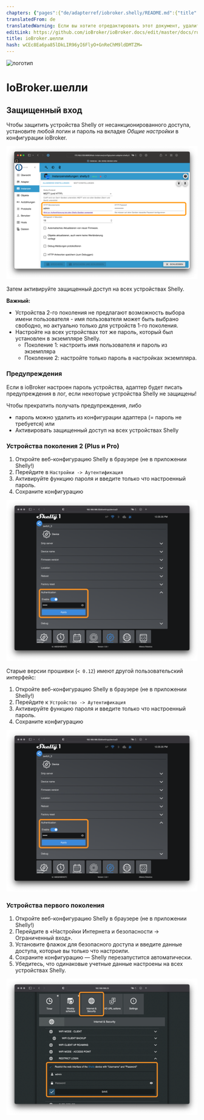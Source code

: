```yaml
---
chapters: {"pages":{"de/adapterref/iobroker.shelly/README.md":{"title":{"de":"ioBroker.shelly"},"content":"de/adapterref/iobroker.shelly/README.md"},"de/adapterref/iobroker.shelly/protocol-coap.md":{"title":{"de":"ioBroker.shelly"},"content":"de/adapterref/iobroker.shelly/protocol-coap.md"},"de/adapterref/iobroker.shelly/protocol-mqtt.md":{"title":{"de":"ioBroker.shelly"},"content":"de/adapterref/iobroker.shelly/protocol-mqtt.md"},"de/adapterref/iobroker.shelly/restricted-login.md":{"title":{"de":"ioBroker.shelly"},"content":"de/adapterref/iobroker.shelly/restricted-login.md"},"de/adapterref/iobroker.shelly/state-changes.md":{"title":{"de":"ioBroker.shelly"},"content":"de/adapterref/iobroker.shelly/state-changes.md"},"de/adapterref/iobroker.shelly/faq.md":{"title":{"de":"ioBroker.shelly"},"content":"de/adapterref/iobroker.shelly/faq.md"},"de/adapterref/iobroker.shelly/debug.md":{"title":{"de":"ioBroker.shelly"},"content":"de/adapterref/iobroker.shelly/debug.md"}}}
translatedFrom: de
translatedWarning: Если вы хотите отредактировать этот документ, удалите поле «translationFrom», в противном случае этот документ будет снова автоматически переведен
editLink: https://github.com/ioBroker/ioBroker.docs/edit/master/docs/ru/adapterref/iobroker.shelly/restricted-login.md
title: ioBroker.шелли
hash: wCEc8Ea6pa85lDkLIR96yI6FlyO+GnReChM9ldDMTZM=
---
```

![логотип](../../../de/admin/shelly.png)

# IoBroker.шелли
## Защищенный вход
Чтобы защитить устройства Shelly от несанкционированного доступа, установите любой логин и пароль на вкладке *Общие настройки* в конфигурации ioBroker.

![iobroker_general_restrict_login](../../../de/adapterref/iobroker.shelly/img/iobroker_general_restrict_login.png)

Затем активируйте защищенный доступ на всех устройствах Shelly.

**Важный:**

- Устройства 2-го поколения не предлагают возможность выбора имени пользователя - имя пользователя может быть выбрано свободно, но актуально только для устройств 1-го поколения.
- Настройте на всех устройствах тот же пароль, который был установлен в экземпляре Shelly.
    - Поколение 1: настроить имя пользователя и пароль из экземпляра
    - Поколение 2: настройте только пароль в настройках экземпляра.

### Предупреждения
Если в ioBroker настроен пароль устройства, адаптер будет писать предупреждения в лог, если некоторые устройства Shelly не защищены!

Чтобы прекратить получать предупреждения, либо

- пароль можно удалить из конфигурации адаптера (= пароль не требуется) или
- Активировать защищенный доступ на всех устройствах Shelly

### Устройства поколения 2 (Plus и Pro)
1. Откройте веб-конфигурацию Shelly в браузере (не в приложении Shelly!)
2. Перейдите в ```Настройки -> Аутентификация```
3. Активируйте функцию пароля и введите только что настроенный пароль.
4. Сохраните конфигурацию

![Шелли Gen2](../../../de/adapterref/iobroker.shelly/img/shelly_restrict_login-gen2.png)

Старые версии прошивки (`< 0.12`) имеют другой пользовательский интерфейс:

1. Откройте веб-конфигурацию Shelly в браузере (не в приложении Shelly!)
2. Перейдите к ```Устройство -> Аутентификация```
3. Активируйте функцию пароля и введите только что настроенный пароль.
4. Сохраните конфигурацию

![Шелли gen2 старый](../../../de/adapterref/iobroker.shelly/img/shelly_restrict_login-gen2-old.png)

### Устройства первого поколения
1. Откройте веб-конфигурацию Shelly в браузере (не в приложении Shelly!)
2. Перейдите в «Настройки Интернета и безопасности -> Ограниченный вход».
3. Установите флажок для безопасного доступа и введите данные доступа, которые вы только что настроили.
4. Сохраните конфигурацию — Shelly перезапустится автоматически.
5. Убедитесь, что одинаковые учетные данные настроены на всех устройствах Shelly.

![Шелли gen1](../../../de/adapterref/iobroker.shelly/img/shelly_restrict_login-gen1.png)